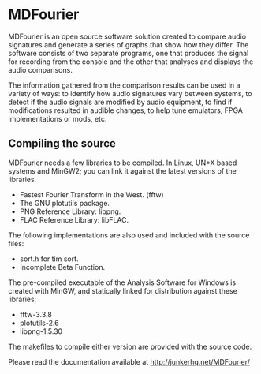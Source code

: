 # MDFourier

MDFourier is an open source software solution created to compare audio signatures and generate a series of graphs that show how they differ. The software consists of two separate programs, one that produces the signal for recording from the console and the other that analyses and displays the audio comparisons.

The information gathered from the comparison results can be used in a variety of ways: to identify how audio signatures vary between systems, to detect if the audio signals are modified by audio equipment, to find if modifications resulted in audible changes, to help tune emulators, FPGA implementations or mods, etc.

## Compiling the source 
MDFourier needs a few libraries to be compiled. In Linux, UN*X based systems and MinGW2; you can link it against the latest versions of the libraries.

- Fastest Fourier Transform in the West. (fftw)
- The GNU plotutils package.
- PNG Reference Library: libpng.
- FLAC Reference Library: libFLAC.

The following implementations are also used and included with the source files:

- sort.h for tim sort.
- Incomplete Beta Function.

The pre-compiled executable of the Analysis Software for Windows is created with MinGW, and statically linked for distribution against these libraries:

- fftw-3.3.8
- plotutils-2.6
- libpng-1.5.30

The makefiles to compile either version are provided with the source code. 

Please read the documentation available at http://junkerhq.net/MDFourier/

